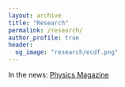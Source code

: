 ```yaml
---
layout: archive
title: "Research"
permalink: /research/
author_profile: true
header:
  og_image: "research/ecdf.png"
---
```



In the news: [Physics Magazine](https://physics.aps.org/articles/v15/s71)


